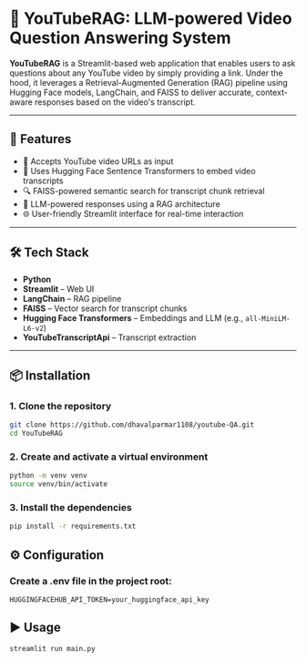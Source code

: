 # 🎥 YouTubeRAG: LLM-powered Video Question Answering System

**YouTubeRAG** is a Streamlit-based web application that enables users to ask questions about any YouTube video by simply providing a link. Under the hood, it leverages a Retrieval-Augmented Generation (RAG) pipeline using Hugging Face models, LangChain, and FAISS to deliver accurate, context-aware responses based on the video's transcript.

---

## 🚀 Features

- 🔗 Accepts YouTube video URLs as input
- 🧠 Uses Hugging Face Sentence Transformers to embed video transcripts
- 🔍 FAISS-powered semantic search for transcript chunk retrieval
- 💬 LLM-powered responses using a RAG architecture
- 🌐 User-friendly Streamlit interface for real-time interaction

---

## 🛠️ Tech Stack

- **Python**
- **Streamlit** – Web UI
- **LangChain** – RAG pipeline
- **FAISS** – Vector search for transcript chunks
- **Hugging Face Transformers** – Embeddings and LLM (e.g., `all-MiniLM-L6-v2`)
- **YouTubeTranscriptApi** – Transcript extraction

---

## 📦 Installation

### 1. Clone the repository

```bash
git clone https://github.com/dhavalparmar1108/youtube-QA.git
cd YouTubeRAG
```

### 2. Create and activate a virtual environment
```bash
python -m venv venv
source venv/bin/activate 
```
### 3. Install the dependencies
```bash
pip install -r requirements.txt
```

## ⚙️ Configuration

### Create a .env file in the project root:
    
    HUGGINGFACEHUB_API_TOKEN=your_huggingface_api_key

## ▶️ Usage
```bash
streamlit run main.py
```
